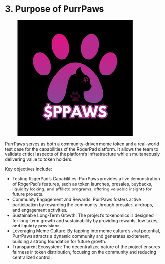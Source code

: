# 3. Purpose of PurrPaws

<figure><img src="../../../.gitbook/assets/58.png" alt="" width="375"><figcaption></figcaption></figure>

PurrPaws serves as both a community-driven meme token and a real-world test case for the capabilities of the RogerPad platform. It allows the team to validate critical aspects of the platform’s infrastructure while simultaneously delivering value to token holders.

Key objectives include:

* Testing RogerPad’s Capabilities: PurrPaws provides a live demonstration of RogerPad’s features, such as token launches, presales, buybacks, liquidity locking, and affiliate programs, offering valuable insights for future projects.
* Community Engagement and Rewards: PurrPaws fosters active participation by rewarding the community through presales, airdrops, and engagement activities.
* Sustainable Long-Term Growth: The project’s tokenomics is designed for long-term growth and sustainability by providing rewards, low taxes, and liquidity provisions.
* Leveraging Meme Culture: By tapping into meme culture’s viral potential, PurrPaws attracts a dynamic community and generates excitement, building a strong foundation for future growth.
* Transparent Ecosystem: The decentralized nature of the project ensures fairness in token distribution, focusing on the community and reducing centralized control.
